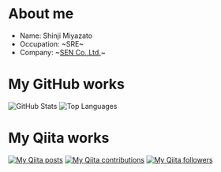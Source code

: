 # About me

- Name: Shinji Miyazato
- Occupation: ~SRE~
- Company: ~[SEN Co.,Ltd.](https://sencorp.co.jp)~

# My GitHub works

![GitHub Stats](https://github-readme-stats.vercel.app/api?username=miyaz&count_private=true&show_icons=true&theme=buefy)
![Top Languages](https://github-readme-stats.vercel.app/api/top-langs/?username=miyaz&layout=compact&theme=buefy)

# My Qiita works

[![My Qiita posts](https://qiita-badge.apiapi.app/s/miyaz/posts.svg)](http://qiita.com/miyaz) [![My Qiita contributions](https://qiita-badge.apiapi.app/s/miyaz/contributions.svg)](http://qiita.com/miyaz) [![My Qiita followers](https://qiita-badge.apiapi.app/s/miyaz/followers.svg)](http://qiita.com/miyaz)
